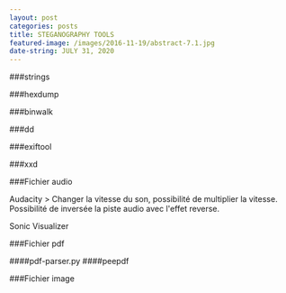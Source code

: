 ```yaml
---
layout: post
categories: posts
title: STEGANOGRAPHY TOOLS
featured-image: /images/2016-11-19/abstract-7.1.jpg
date-string: JULY 31, 2020
---
```


###strings

###hexdump

###binwalk

###dd

###exiftool

###xxd



###Fichier audio

Audacity > Changer la vitesse du son, possibilité de multiplier la vitesse.
Possibilité de inversée la piste audio avec l'effet reverse.

Sonic Visualizer 

###Fichier pdf

####pdf-parser.py
####peepdf



###Fichier image

